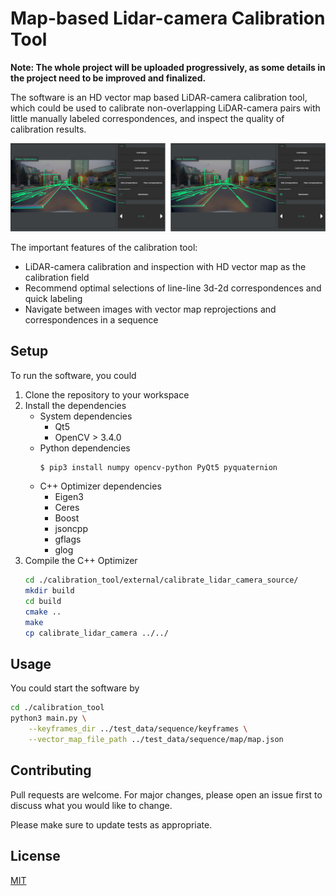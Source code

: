 # Map-based Lidar-camera Calibration Tool

**Note: The whole project will be uploaded progressively, as some details in the project need to be improved and finalized.**

The software is an HD vector map based LiDAR-camera calibration tool, which could be used to calibrate non-overlapping LiDAR-camera pairs with little manually labeled correspondences, and inspect the quality of calibration results.   

![software](screenshots/software.png)  

The important features of the calibration tool:  
* LiDAR-camera calibration and inspection with HD vector map as the calibration field
* Recommend optimal selections of line-line 3d-2d correspondences and quick labeling
* Navigate between images with vector map reprojections and correspondences in a sequence

## Setup 

To run the software, you could  
1. Clone the repository to your workspace  
2. Install the dependencies  
    * System dependencies  
        - Qt5 
        - OpenCV > 3.4.0 
    * Python dependencies
        ```bash
        $ pip3 install numpy opencv-python PyQt5 pyquaternion
        ```
    * C++ Optimizer dependencies 
        - Eigen3
        - Ceres
        - Boost
        - jsoncpp
        - gflags
        - glog
3. Compile the C++ Optimizer
    ```bash
    cd ./calibration_tool/external/calibrate_lidar_camera_source/
    mkdir build
    cd build
    cmake ..
    make
    cp calibrate_lidar_camera ../../
    ```

## Usage

You could start the software by
```bash
cd ./calibration_tool
python3 main.py \
    --keyframes_dir ../test_data/sequence/keyframes \
    --vector_map_file_path ../test_data/sequence/map/map.json
```

## Contributing

Pull requests are welcome. For major changes, please open an issue first to discuss what you would like to change.

Please make sure to update tests as appropriate.

## License
[MIT](LICENSE)
